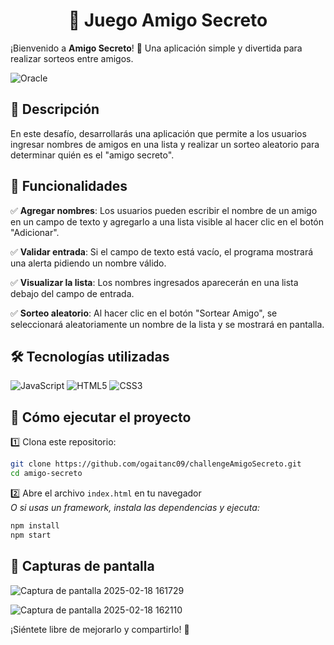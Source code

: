 <h1 align="center"> 🎁 Juego Amigo Secreto </h1>

¡Bienvenido a **Amigo Secreto**! 🎉 Una aplicación simple y divertida para realizar sorteos entre amigos.  

![Oracle](https://img.shields.io/badge/Oracle-F80000?style=for-the-badge&logo=oracle&logoColor=white)

## 📌 Descripción  

En este desafío, desarrollarás una aplicación que permite a los usuarios ingresar nombres de amigos en una lista y realizar un sorteo aleatorio para determinar quién es el "amigo secreto".  

## 🚀 Funcionalidades  

✅ **Agregar nombres**: Los usuarios pueden escribir el nombre de un amigo en un campo de texto y agregarlo a una lista visible al hacer clic en el botón "Adicionar".  

✅ **Validar entrada**: Si el campo de texto está vacío, el programa mostrará una alerta pidiendo un nombre válido.  

✅ **Visualizar la lista**: Los nombres ingresados aparecerán en una lista debajo del campo de entrada.  

✅ **Sorteo aleatorio**: Al hacer clic en el botón "Sortear Amigo", se seleccionará aleatoriamente un nombre de la lista y se mostrará en pantalla.  

## 🛠️ Tecnologías utilizadas  

![JavaScript](https://img.shields.io/badge/javascript-%23323330.svg?style=for-the-badge&logo=javascript&logoColor=%23F7DF1E)
![HTML5](https://img.shields.io/badge/html5-%23E34F26.svg?style=for-the-badge&logo=html5&logoColor=white)
![CSS3](https://img.shields.io/badge/css3-%231572B6.svg?style=for-the-badge&logo=css3&logoColor=white)


## 🎯 Cómo ejecutar el proyecto  

1️⃣ Clona este repositorio:  
   ```bash
   git clone https://github.com/ogaitanc09/challengeAmigoSecreto.git
   cd amigo-secreto
   ```  

2️⃣ Abre el archivo `index.html` en tu navegador  
   _O si usas un framework, instala las dependencias y ejecuta:_  
   ```bash
   npm install  
   npm start  
   ```  

## 📸 Capturas de pantalla  

![Captura de pantalla 2025-02-18 161729](https://github.com/user-attachments/assets/66bc1fcb-244d-430a-a7ed-d17b02e6fa3d)

  ![Captura de pantalla 2025-02-18 162110](https://github.com/user-attachments/assets/5221e74a-90e6-4fd3-ba08-ec8eae5ec455)


 ¡Siéntete libre de mejorarlo y compartirlo! 🚀  

